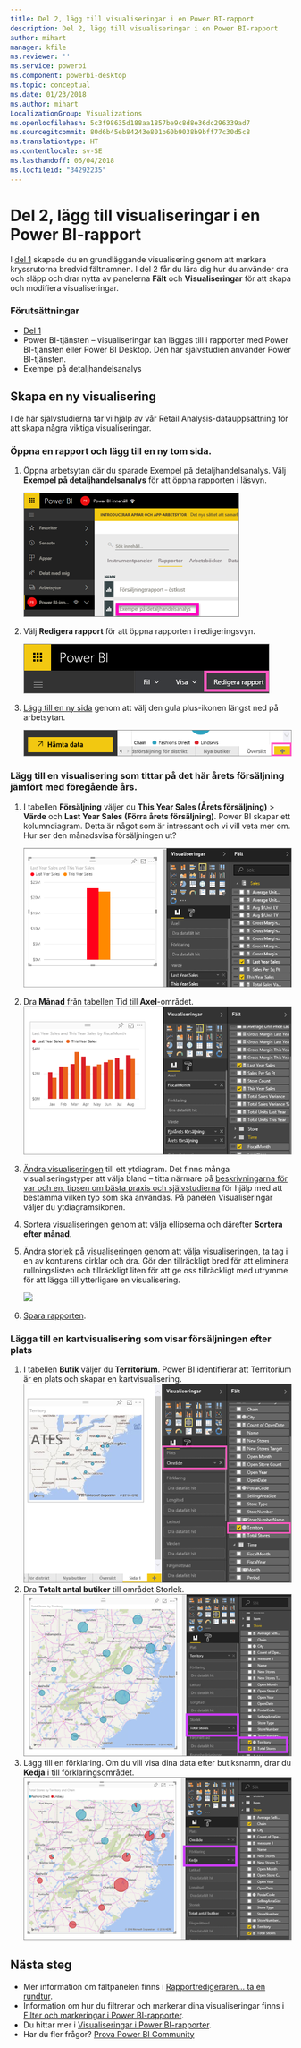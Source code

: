 ```yaml
---
title: Del 2, lägg till visualiseringar i en Power BI-rapport
description: Del 2, lägg till visualiseringar i en Power BI-rapport
author: mihart
manager: kfile
ms.reviewer: ''
ms.service: powerbi
ms.component: powerbi-desktop
ms.topic: conceptual
ms.date: 01/23/2018
ms.author: mihart
LocalizationGroup: Visualizations
ms.openlocfilehash: 5c3f98635d188aa1857be9c8d8e36dc296339ad7
ms.sourcegitcommit: 80d6b45eb84243e801b60b9038b9bff77c30d5c8
ms.translationtype: HT
ms.contentlocale: sv-SE
ms.lasthandoff: 06/04/2018
ms.locfileid: "34292235"
---
```

# <a name="part-2-add-visualizations-to-a-power-bi-report"></a>Del 2, lägg till visualiseringar i en Power BI-rapport
I [del 1](power-bi-report-add-visualizations-ii.md) skapade du en grundläggande visualisering genom att markera kryssrutorna bredvid fältnamnen.  I del 2 får du lära dig hur du använder dra och släpp och drar nytta av panelerna **Fält** och **Visualiseringar** för att skapa och modifiera visualiseringar.

### <a name="prerequisites"></a>Förutsättningar
- [Del 1](power-bi-report-add-visualizations-ii.md)
- Power BI-tjänsten – visualiseringar kan läggas till i rapporter med Power BI-tjänsten eller Power BI Desktop. Den här självstudien använder Power BI-tjänsten. 
- Exempel på detaljhandelsanalys

## <a name="create-a-new-visualization"></a>Skapa en ny visualisering
I de här självstudierna tar vi hjälp av vår Retail Analysis-datauppsättning för att skapa några viktiga visualiseringar.

### <a name="open-a-report-and-add-a-new-blank-page"></a>Öppna en rapport och lägg till en ny tom sida.
1. Öppna arbetsytan där du sparade Exempel på detaljhandelsanalys. Välj **Exempel på detaljhandelsanalys** för att öppna rapporten i läsvyn.
   
   ![](media/power-bi-report-add-visualizations-ii/power-bi-open-report.png)
2. Välj **Redigera rapport** för att öppna rapporten i redigeringsvyn.
   
   ![](media/power-bi-report-add-visualizations-ii/editreport1.png)
3. [Lägg till en ny sida](power-bi-report-add-page.md) genom att välj den gula plus-ikonen längst ned på arbetsytan.
   
   ![](media/power-bi-report-add-visualizations-ii/pbi_addreportpage.png)

### <a name="add-a-visualization-that-looks-at-this-years-sales-compared-to-last-year"></a>Lägg till en visualisering som tittar på det här årets försäljning jämfört med föregående års.
1. I tabellen **Försäljning** väljer du **This Year Sales (Årets försäljning)** > **Värde** och **Last Year Sales (Förra årets försäljning)**. Power BI skapar ett kolumndiagram.  Detta är något som är intressant och vi vill veta mer om. Hur ser den månadsvisa försäljningen ut?  
   
   ![](media/power-bi-report-add-visualizations-ii/pbi_part2_4bnew.png)
2. Dra **Månad** från tabellen Tid till **Axel**-området.  
   ![](media/power-bi-report-add-visualizations-ii/pbi_part2_5newnew.png)
3. [Ändra visualiseringen](power-bi-report-change-visualization-type.md) till ett ytdiagram.  Det finns många visualiseringstyper att välja bland – titta närmare på [beskrivningarna för var och en, tipsen om bästa praxis och självstudierna](power-bi-visualization-types-for-reports-and-q-and-a.md) för hjälp med att bestämma vilken typ som ska användas. På panelen Visualiseringar väljer du ytdiagramsikonen.
4. Sortera visualiseringen genom att välja ellipserna och därefter **Sortera efter månad**.
5. [Ändra storlek på visualiseringen](power-bi-visualization-move-and-resize.md) genom att välja visualiseringen, ta tag i en av konturens cirklar och dra. Gör den tillräckligt bred för att eliminera rullningslisten och tillräckligt liten för att ge oss tillräckligt med utrymme för att lägga till ytterligare en visualisering.
   
   ![](media/power-bi-report-add-visualizations-ii/pbi_part2_7b.png)
6. [Spara rapporten](service-report-save.md).

### <a name="add-a-map-visualization-that-looks-at-sales-by-location"></a>Lägga till en kartvisualisering som visar försäljningen efter plats
1. I tabellen **Butik** väljer du **Territorium**. Power BI identifierar att Territorium är en plats och skapar en kartvisualisering.  
   ![](media/power-bi-report-add-visualizations-ii/pbi_part2_8newnew.png)
2. Dra **Totalt antal butiker** till området Storlek.  
   ![](media/power-bi-report-add-visualizations-ii/power-bi-add-visual-to-a-reportnew.png)
3. Lägg till en förklaring.  Om du vill visa dina data efter butiksnamn, drar du **Kedja** i till förklaringsområdet.  
   ![](media/power-bi-report-add-visualizations-ii/power-bi-add-visual-to-a-report-3new.png)

## <a name="next-steps"></a>Nästa steg
* Mer information om fältpanelen finns i [Rapportredigeraren... ta en rundtur](service-the-report-editor-take-a-tour.md).   
* Information om hur du filtrerar och markerar dina visualiseringar finns i [Filter och markeringar i Power BI-rapporter](power-bi-reports-filters-and-highlighting.md).  
* Du hittar mer i [Visualiseringar i Power BI-rapporter](power-bi-report-visualizations.md).  
* Har du fler frågor? [Prova Power BI Community](http://community.powerbi.com/)

